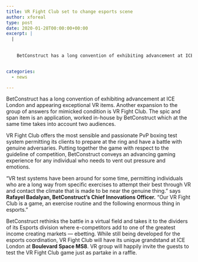 ```yaml
---
title: VR Fight Club set to change esports scene
author: xforeal 
type: post
date: 2020-01-28T00:00:00+00:00
excerpt: |
  |
     
    
    BetConstruct has a long convention of exhibiting advancement at ICE London and appearing exceptional VR products


categories:
  - news

---
```

BetConstruct has a long convention of exhibiting advancement at ICE London and appearing exceptional VR items. Another expansion to the group of answers for mimicked condition is VR Fight Club. The spic and span item is an application, worked in-house by BetConstruct which at the same time takes into account two audiences.&nbsp;

VR Fight Club offers the most sensible and passionate PvP boxing test system permitting its clients to prepare at the ring and have a battle with genuine adversaries. Putting together the game with respect to the guideline of competition, BetConstruct conveys an advancing gaming experience for any individual who needs to vent out pressure and emotions.&nbsp;

&ldquo;VR test systems have been around for some time, permitting individuals who are a long way from specific exercises to attempt their best through VR and contact the climate that is made to be near the genuine thing.&rdquo; says **Rafayel Badalyan, BetConstruct&rsquo;s Chief Innovations Officer.** &ldquo;Our VR Fight Club is a game, an exercise routine and the following enormous thing in esports.&rdquo;

BetConstruct rethinks the battle in a virtual field and takes it to the dividers of its Esports division where e-competitors add to one of the greatest income creating markets &#8212; ebetting. While still being developed for the esports coordination, VR Fight Club will have its unique grandstand at ICE London at **Boulevard Space MS8**. VR group will happily invite the guests to test the VR Fight Club game just as partake in a raffle.